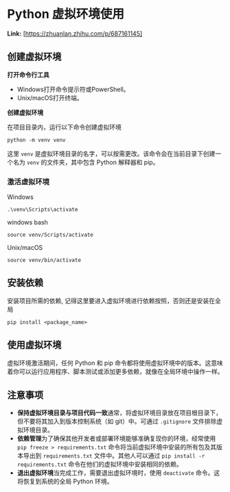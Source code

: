 # Python 虚拟环境使用



 **Link:** [https://zhuanlan.zhihu.com/p/687161145]

## 创建虚拟环境  

**打开命令行工具**

* Windows打开命令提示符或PowerShell。
* Unix/macOS打开终端。

**创建虚拟环境**

在项目目录内，运行以下命令创建虚拟环境

```
python -m venv venv
```

这里 `venv` 是虚拟环境目录的名字，可以按需更改。该命令会在当前目录下创建一个名为 `venv` 的文件夹，其中包含 Python 解释器和 pip。

### 激活虚拟环境  

Windows

```
.\venv\Scripts\activate
```

windows bash

```
source venv/Scripts/activate
```

Unix/macOS

```
source venv/bin/activate
```
## 安装依赖  

安装项目所需的依赖, 记得这里要进入虚拟环境进行依赖按照，否则还是安装在全局

```
pip install <package_name>
```
## 使用虚拟环境  

虚拟环境激活期间，任何 Python 和 pip 命令都将使用虚拟环境中的版本。这意味着你可以运行应用程序、脚本测试或添加更多依赖，就像在全局环境中操作一样。

## 注意事项  

* **保持虚拟环境目录与项目代码一致**通常，将虚拟环境目录放在项目根目录下，但不要将其加入到版本控制系统（如 git）中。可通过 `.gitignore` 文件排除虚拟环境目录。
* **依赖管理**为了确保其他开发者或部署环境能够准确复现你的环境，经常使用 `pip freeze > requirements.txt` 命令将当前虚拟环境中安装的所有包及其版本导出到 `requirements.txt` 文件中。其他人可以通过 `pip install -r requirements.txt` 命令在他们的虚拟环境中安装相同的依赖。
* **退出虚拟环境**当完成工作，需要退出虚拟环境时，使用 `deactivate` 命令。这将恢复到系统的全局 Python 环境。

